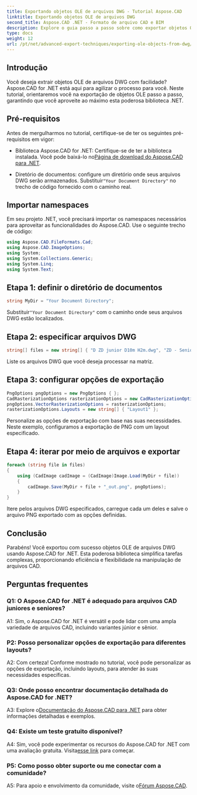 ```yaml
---
title: Exportando objetos OLE de arquivos DWG - Tutorial Aspose.CAD
linktitle: Exportando objetos OLE de arquivos DWG
second_title: Aspose.CAD .NET - Formato de arquivo CAD e BIM
description: Explore o guia passo a passo sobre como exportar objetos OLE de arquivos DWG usando Aspose.CAD for .NET. Aprimore suas habilidades de manipulação de arquivos CAD sem esforço.
type: docs
weight: 12
url: /pt/net/advanced-export-techniques/exporting-ole-objects-from-dwg/
---
```

## Introdução

Você deseja extrair objetos OLE de arquivos DWG com facilidade? Aspose.CAD for .NET está aqui para agilizar o processo para você. Neste tutorial, orientaremos você na exportação de objetos OLE passo a passo, garantindo que você aproveite ao máximo esta poderosa biblioteca .NET. 

## Pré-requisitos

Antes de mergulharmos no tutorial, certifique-se de ter os seguintes pré-requisitos em vigor:

-  Biblioteca Aspose.CAD for .NET: Certifique-se de ter a biblioteca instalada. Você pode baixá-lo no[Página de download do Aspose.CAD para .NET](https://releases.aspose.com/cad/net/).

-  Diretório de documentos: configure um diretório onde seus arquivos DWG serão armazenados. Substituir`"Your Document Directory"` no trecho de código fornecido com o caminho real.

## Importar namespaces

Em seu projeto .NET, você precisará importar os namespaces necessários para aproveitar as funcionalidades do Aspose.CAD. Use o seguinte trecho de código:

```csharp
using Aspose.CAD.FileFormats.Cad;
using Aspose.CAD.ImageOptions;
using System;
using System.Collections.Generic;
using System.Linq;
using System.Text;
```

## Etapa 1: definir o diretório de documentos

```csharp
string MyDir = "Your Document Directory";
```

 Substituir`"Your Document Directory"` com o caminho onde seus arquivos DWG estão localizados.

## Etapa 2: especificar arquivos DWG

```csharp
string[] files = new string[] { "D ZD junior D10m H2m.dwg", "ZD - Senior D6m H2m45.dwg" };
```

Liste os arquivos DWG que você deseja processar na matriz.

## Etapa 3: configurar opções de exportação

```csharp
PngOptions pngOptions = new PngOptions { };
CadRasterizationOptions rasterizationOptions = new CadRasterizationOptions();
pngOptions.VectorRasterizationOptions = rasterizationOptions;
rasterizationOptions.Layouts = new string[] { "Layout1" };
```

Personalize as opções de exportação com base nas suas necessidades. Neste exemplo, configuramos a exportação de PNG com um layout especificado.

## Etapa 4: iterar por meio de arquivos e exportar

```csharp
foreach (string file in files)
{
    using (CadImage cadImage = (CadImage)Image.Load(MyDir + file))
    {
        cadImage.Save(MyDir + file + "_out.png", pngOptions);
    }
}
```

Itere pelos arquivos DWG especificados, carregue cada um deles e salve o arquivo PNG exportado com as opções definidas.

## Conclusão

Parabéns! Você exportou com sucesso objetos OLE de arquivos DWG usando Aspose.CAD for .NET. Esta poderosa biblioteca simplifica tarefas complexas, proporcionando eficiência e flexibilidade na manipulação de arquivos CAD.

## Perguntas frequentes

### Q1: O Aspose.CAD for .NET é adequado para arquivos CAD juniores e seniores?

A1: Sim, o Aspose.CAD for .NET é versátil e pode lidar com uma ampla variedade de arquivos CAD, incluindo variantes júnior e sênior.

### P2: Posso personalizar opções de exportação para diferentes layouts?

A2: Com certeza! Conforme mostrado no tutorial, você pode personalizar as opções de exportação, incluindo layouts, para atender às suas necessidades específicas.

### Q3: Onde posso encontrar documentação detalhada do Aspose.CAD for .NET?

 A3: Explore o[Documentação do Aspose.CAD para .NET](https://reference.aspose.com/cad/net/) para obter informações detalhadas e exemplos.

### Q4: Existe um teste gratuito disponível?

 A4: Sim, você pode experimentar os recursos do Aspose.CAD for .NET com uma avaliação gratuita. Visita[esse link](https://releases.aspose.com/) para começar.

### P5: Como posso obter suporte ou me conectar com a comunidade?

 A5: Para apoio e envolvimento da comunidade, visite o[Fórum Aspose.CAD](https://forum.aspose.com/c/cad/19).
